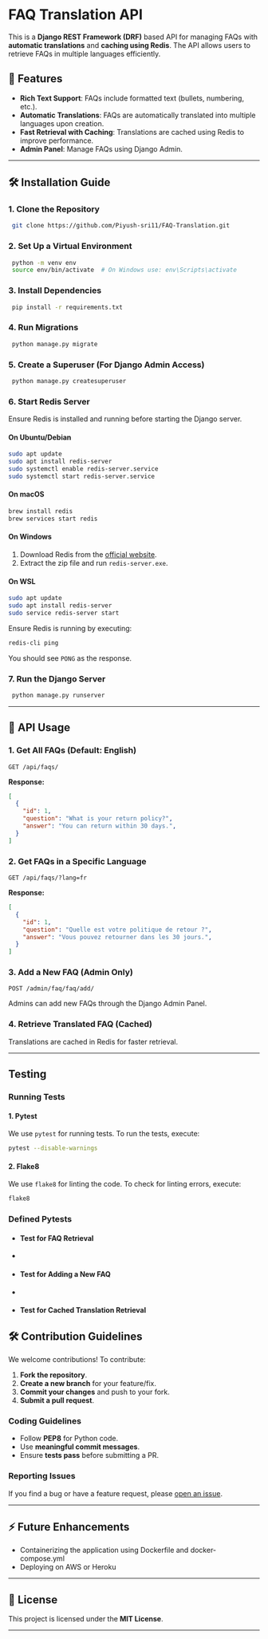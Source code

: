 # FAQ Translation API

This is a **Django REST Framework (DRF)** based API for managing FAQs with **automatic translations** and **caching using Redis**. The API allows users to retrieve FAQs in multiple languages efficiently.

## 🚀 Features
- **Rich Text Support**: FAQs include formatted text (bullets, numbering, etc.).
- **Automatic Translations**: FAQs are automatically translated into multiple languages upon creation.
- **Fast Retrieval with Caching**: Translations are cached using Redis to improve performance.
- **Admin Panel**: Manage FAQs using Django Admin.

---

## 🛠️ Installation Guide

### **1. Clone the Repository**
```sh
 git clone https://github.com/Piyush-sri11/FAQ-Translation.git
```

### **2. Set Up a Virtual Environment**
```sh
 python -m venv env
 source env/bin/activate  # On Windows use: env\Scripts\activate
```

### **3. Install Dependencies**
```sh
 pip install -r requirements.txt
```

### **4. Run Migrations**
```sh
 python manage.py migrate
```

### **5. Create a Superuser** (For Django Admin Access)
```sh
 python manage.py createsuperuser
```

### **6. Start Redis Server**
Ensure Redis is installed and running before starting the Django server.

#### **On Ubuntu/Debian**
```sh
sudo apt update
sudo apt install redis-server
sudo systemctl enable redis-server.service
sudo systemctl start redis-server.service
```

#### **On macOS**
```sh
brew install redis
brew services start redis
```

#### **On Windows**
1. Download Redis from the [official website](https://redis.io/download).
2. Extract the zip file and run `redis-server.exe`.

#### **On WSL**
```sh
sudo apt update
sudo apt install redis-server
sudo service redis-server start
```

Ensure Redis is running by executing:
```sh
redis-cli ping
```
You should see `PONG` as the response.

### **7. Run the Django Server**
```sh
 python manage.py runserver
```

---

## 📌 API Usage

### **1. Get All FAQs (Default: English)**
```http
GET /api/faqs/
```
**Response:**
```json
[
  {
    "id": 1,
    "question": "What is your return policy?",
    "answer": "You can return within 30 days.",
  }
]
```

### **2. Get FAQs in a Specific Language**
```http
GET /api/faqs/?lang=fr
```
**Response:**
```json
[
  {
    "id": 1,
    "question": "Quelle est votre politique de retour ?",
    "answer": "Vous pouvez retourner dans les 30 jours.",
  }
]
```

### **3. Add a New FAQ (Admin Only)**
```http
POST /admin/faq/faq/add/
```
Admins can add new FAQs through the Django Admin Panel.

### **4. Retrieve Translated FAQ (Cached)**
Translations are cached in Redis for faster retrieval.

---

## Testing
### **Running Tests**

#### **1. Pytest**
We use `pytest` for running tests. To run the tests, execute:
```sh
pytest --disable-warnings
```

#### **2. Flake8**
We use `flake8` for linting the code. To check for linting errors, execute:
```sh
flake8
```

### **Defined Pytests**

- #### **Test for FAQ Retrieval**
- 
- #### **Test for Adding a New FAQ**
- 
- #### **Test for Cached Translation Retrieval**


## 🛠️ Contribution Guidelines
We welcome contributions! To contribute:
1. **Fork the repository**.
2. **Create a new branch** for your feature/fix.
3. **Commit your changes** and push to your fork.
4. **Submit a pull request**.

### **Coding Guidelines**
- Follow **PEP8** for Python code.
- Use **meaningful commit messages**.
- Ensure **tests pass** before submitting a PR.

### **Reporting Issues**
If you find a bug or have a feature request, please [open an issue](https://github.com/Piyush-sri11/FAQ-Translation/issues).

---

## ⚡ Future Enhancements
- Containerizing the application using Dockerfile and docker-compose.yml
- Deploying on AWS or Heroku
---

## 📝 License
This project is licensed under the **MIT License**.

---




